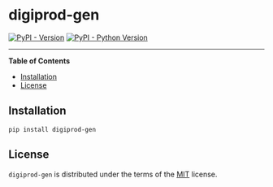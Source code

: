 # digiprod-gen

[![PyPI - Version](https://img.shields.io/pypi/v/digiprod-gen.svg)](https://pypi.org/project/digiprod-gen)
[![PyPI - Python Version](https://img.shields.io/pypi/pyversions/digiprod-gen.svg)](https://pypi.org/project/digiprod-gen)

-----

**Table of Contents**

- [Installation](#installation)
- [License](#license)

## Installation

```console
pip install digiprod-gen
```

## License

`digiprod-gen` is distributed under the terms of the [MIT](https://spdx.org/licenses/MIT.html) license.
